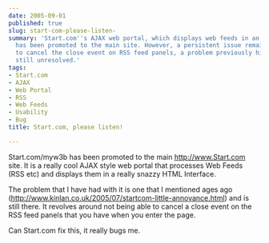 ```yaml
---
date: 2005-09-01
published: true
slug: start-com-please-listen-
summary: 'Start.com''s AJAX web portal, which displays web feeds in an HTML interface,
  has been promoted to the main site. However, a persistent issue remains: the inability
  to cancel the close event on RSS feed panels, a problem previously highlighted and
  still unresolved.'
tags:
- Start.com
- AJAX
- Web Portal
- RSS
- Web Feeds
- Usability
- Bug
title: Start.com, please listen!

---
```

Start.com/myw3b has been promoted to the main <a href="http://www.Start.com">http://www.Start.com</a> site.  It is a really cool AJAX style web portal that processes Web Feeds (RSS etc) and displays them in a really snazzy HTML Interface.<p />The problem that I have had with it is one that I mentioned ages ago (<a href="http://www.kinlan.co.uk/2005/07/startcom-little-annoyance.html">http://www.kinlan.co.uk/2005/07/startcom-little-annoyance.html</a>) and is still there.  It revolves around not being able to cancel a close event on the RSS feed panels that you have when you enter the page.<p />Can Start.com fix this, it really bugs me.<p />

